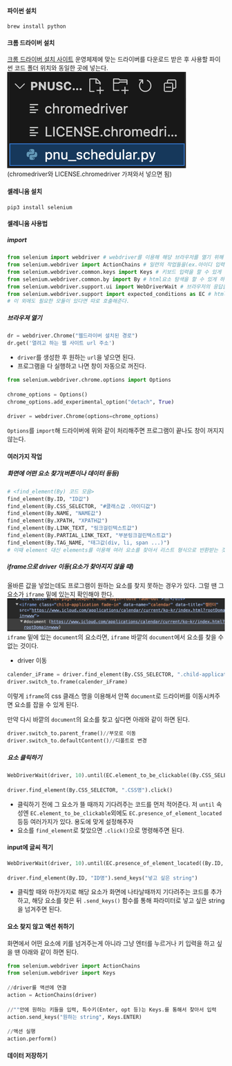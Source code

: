 #### 파이썬 설치
```terminal
brew install python
```
#### 크롬 드라이버 설치
[크롬 드라이버 설치 사이트](https://chromedriver.chromium.org/downloads)
운영체제에 맞는 드라이버를 다운로드 받은 후 사용할 파이썬 코드 폴더 위치와 동일한 곳에 넣는다.
![](../../images/Pasted%20image%2020240311151739.png)
(chromedriver와 LICENSE.chromedriver 가져와서 넣으면 됨)

#### 셀레니움 설치
```terminal
pip3 install selenium
```

#### 셀레니움 사용법
##### import
```python
from selenium import webdriver # webdriver를 이용해 해당 브라우저를 열기 위해
from selenium.webdriver import ActionChains # 일련의 작업들을(ex.아이디 입력, 비밀번호 입력, 로그인 버튼 클릭...) 연속적으로 실행할 수 있게 하기 위해
from selenium.webdriver.common.keys import Keys # 키보드 입력을 할 수 있게 하기 위해
from selenium.webdriver.common.by import By # html요소 탐색을 할 수 있게 하기 위해
from selenium.webdriver.support.ui import WebDriverWait # 브라우저의 응답을 기다릴 수 있게 하기 위해
from selenium.webdriver.support import expected_conditions as EC # html요소의 상태를 체크할 수 있게 하기 위해
# 이 외에도 필요한 모듈이 있다면 따로 호출해준다.
```

##### 브라우져 열기
```python
dr = webdriver.Chrome("웹드라이버 설치된 경로")
dr.get('열려고 하는 웹 사이트 url 주소')
```
- `driver`를 생성한 후 원하는 `url`을 넣으면 된다.
- 프로그램을 다 실행하고 나면 창이 자동으로 꺼진다.
```python
from selenium.webdriver.chrome.options import Options

chrome_options = Options()
chrome_options.add_experimental_option("detach", True)

driver = webdriver.Chrome(options=chrome_options)
```
`Options`를 `import`해 드라이버에 위와 같이 처리해주면 프로그램이 끝나도 창이 꺼지지 않는다.

#### 여러가지 작업
##### 화면에 어떤 요소 찾기(버튼이나 데이터 등등)
```python
# <find_element(By) 코드 모음>
find_element(By.ID, "ID값")
find_element(By.CSS_SELECTOR, "#클래스값 .아이디값")
find_element(By.NAME, "NAME값")
find_element(By.XPATH, "XPATH값")
find_element(By.LINK_TEXT, "링크걸린텍스트값")
find_element(By.PARTIAL_LINK_TEXT, "부분링크걸린텍스트값")
find_element(By.TAG_NAME, "태그값(div, li, span ...)")
# 이때 element 대신 elements를 이용해 여러 요소를 찾아서 리스트 형식으로 반환받는 것도 가능하다.
```

##### iframe으로 driver 이동(요소가 찾아지지 않을 때)
올바른 값을 넣었는데도 프로그램이 원하는 요소를 찾지 못하는 경우가 있다. 그럴 땐 그 요소가 `iframe` 밑에 있는지 확인해야 한다.
![](../../images/Pasted%20image%2020240312233027.png)
`iframe` 밑에 있는 `document`의 요소라면, `iframe` 바깥의 `document`에서 요소를 찾을 수 없는 것이다.
<br>


- driver 이동
```python
calender_iFrame = driver.find_element(By.CSS_SELECTOR, ".child-application.fade-in")
driver.switch_to.frame(calender_iFrame)
```
이렇게 `iframe`의 css 클래스 명을 이용해서 안쪽 `document`로 드라이버를 이동시켜주면 요소를 잡을 수 있게 된다.


만약 다시 바깥의 `document`의 요소를 찾고 싶다면 아래와 같이 하면 된다.
```python
driver.switch_to.parent_frame()//부모로 이동
driver.switch_to.defaultContent()//디폴트로 변경
```
##### 요소 클릭하기
```python
WebDriverWait(driver, 10).until(EC.element_to_be_clickable((By.CSS_SELECTOR, ".CSS명")))

driver.find_element(By.CSS_SELECTOR, ".CSS명").click()
```
- 클릭하기 전에 그 요소가 뜰 때까지 기다려주는 코드를 먼저 적어준다. 저 `until` 속성엔 `EC.element_to_be_clickable`외에도 `EC.presence_of_element_located` 등등 여러가지가 있다. 용도에 맞게 설정해주자
- 요소를 `find_element`로 찾았으면 `.click()`으로 명령해주면 된다.

#### input에 글씨 적기
```python
WebDriverWait(driver, 10).until(EC.presence_of_element_located((By.ID, "ID명")))

driver.find_element(By.ID, "ID명").send_keys("넣고 싶은 string")
```
- 클릭할 때와 마찬가지로 해당 요소가 화면에 나타날때까지 기다려주는 코드를 추가하고, 해당 요소를 찾은 뒤 `.send_keys()` 함수를 통해 파라미터로 넣고 싶은 string을 넘겨주면 된다.

#### 요소 찾지 않고 액션 취하기
화면에서 어떤 요소에 키를 넘겨주는게 아니라 그냥 엔터를 누르거나 키 입력을 하고 싶을 땐 아래와 같이 하면 된다.
```python
from selenium.webdriver import ActionChains
from selenium.webdriver import Keys

//driver를 액션에 연결
action = ActionChains(driver)

//""안에 원하는 키들을 입력, 특수키(Enter, opt 등)는 Keys.를 통해서 찾아서 입력
action.send_keys("원하는 string", Keys.ENTER)

//액션 실행
action.perform()
```

#### 데이터 저장하기
